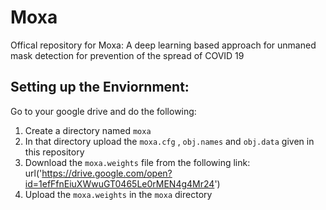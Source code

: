 # Moxa
Offical repository for Moxa: A deep learning based approach for unmaned mask detection for prevention of the spread of COVID 19

## Setting up the Enviornment:
 Go to your google drive and do the following:
 1) Create a directory named ```moxa```
 2) In that directory upload the ```moxa.cfg``` , ```obj.names``` and ```obj.data``` given in this repository
 3) Download the ```moxa.weights``` file from the following link: url('https://drive.google.com/open?id=1efFfnEiuXWwuGT0465Le0rMEN4g4Mr24')
 4) Upload the ```moxa.weights``` in the ```moxa``` directory 
